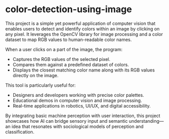 # color-detection-using-image
This project is a simple yet powerful application of computer vision that enables users to detect and identify colors within an image by clicking on any pixel. It leverages the OpenCV library for image processing and a color dataset to map RGB values to human-readable color names.

When a user clicks on a part of the image, the program:
- Captures the RGB values of the selected pixel.
- Compares them against a predefined dataset of colors.
- Displays the closest matching color name along with its RGB values directly on the image.

This tool is particularly useful for:
- Designers and developers working with precise color palettes.
- Educational demos in computer vision and image processing.
- Real-time applications in robotics, UI/UX, and digital accessibility.

By integrating basic machine perception with user interaction, this project showcases how AI can bridge sensory input and semantic understanding—an idea that resonates with sociological models of perception and classification.
